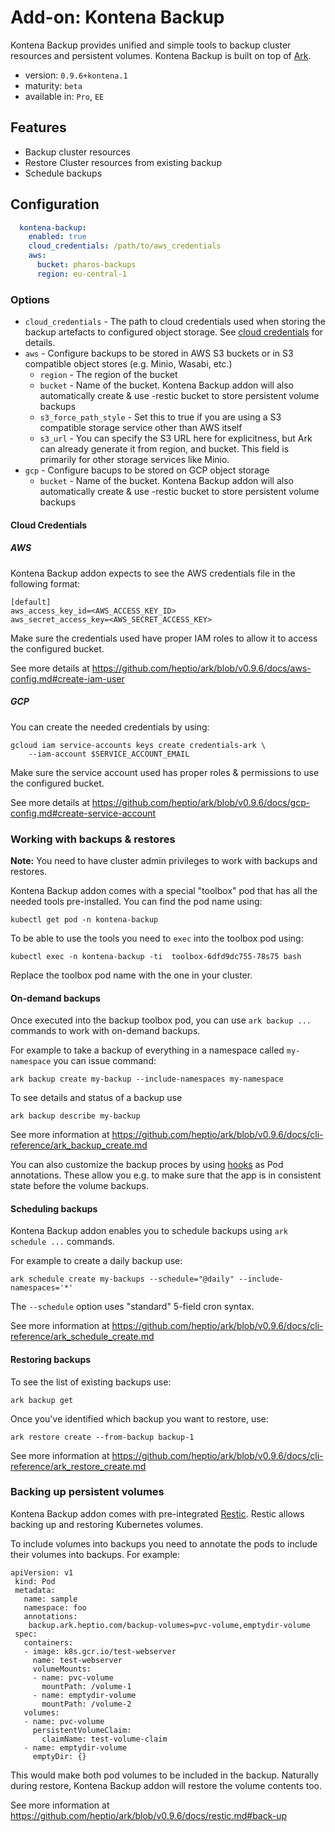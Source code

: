 # Add-on: Kontena Backup

Kontena Backup provides unified and simple tools to backup cluster resources and persistent volumes. Kontena Backup is built on top of [Ark](https://github.com/heptio/ark).

- version: `0.9.6+kontena.1`
- maturity: `beta`
- available in: `Pro`, `EE`

## Features

- Backup cluster resources
- Restore Cluster resources from existing backup
- Schedule backups

## Configuration

```yaml
  kontena-backup:
    enabled: true
    cloud_credentials: /path/to/aws_credentials
    aws:
      bucket: pharos-backups
      region: eu-central-1
```

### Options

- `cloud_credentials` - The path to cloud credentials used when storing the backup artefacts to configured object storage. See [cloud credentials](#cloud-credentials) for details.
- `aws` - Configure backups to be stored in AWS S3 buckets or in S3 compatible object stores (e.g. Minio, Wasabi, etc.)
    - `region` - The region of the bucket
    - `bucket` - Name of the bucket. Kontena Backup addon will also automatically create & use <name>-restic bucket to store persistent volume backups
    - `s3_force_path_style` - Set this to true if you are using a S3 compatible storage service other than AWS itself
    - `s3_url` - You can specify the S3 URL here for explicitness, but Ark can already generate it from region, and bucket. This field is primarily for other storage services like Minio.
- `gcp` - Configure bacups to be stored on GCP object storage
    - `bucket` - Name of the bucket. Kontena Backup addon will also automatically create & use <name>-restic bucket to store persistent volume backups


#### Cloud Credentials

##### AWS

Kontena Backup addon expects to see the AWS credentials file in the following format:

```
[default]
aws_access_key_id=<AWS_ACCESS_KEY_ID>
aws_secret_access_key=<AWS_SECRET_ACCESS_KEY>
```

Make sure the credentials used have proper IAM roles to allow it to access the configured bucket.

See more details at https://github.com/heptio/ark/blob/v0.9.6/docs/aws-config.md#create-iam-user

##### GCP

You can create the needed credentials by using:

```
gcloud iam service-accounts keys create credentials-ark \
    --iam-account $SERVICE_ACCOUNT_EMAIL
```

Make sure the service account used has proper roles & permissions to use the configured bucket.

See more details at https://github.com/heptio/ark/blob/v0.9.6/docs/gcp-config.md#create-service-account


### Working with backups & restores

**Note:** You need to have cluster admin privileges to work with backups and restores.

Kontena Backup addon comes with a special "toolbox" pod that has all the needed tools pre-installed. You can find the pod name using:
```
kubectl get pod -n kontena-backup
```

To be able to use the tools you need to `exec` into the toolbox pod using:
```
kubectl exec -n kontena-backup -ti  toolbox-6dfd9dc755-78s75 bash
```

Replace the toolbox pod name with the one in your cluster.

#### On-demand backups

Once executed into the backup toolbox pod, you can use `ark backup ...` commands to work with on-demand backups.

For example to take a backup of everything in a namespace called `my-namespace` you can issue command:
```
ark backup create my-backup --include-namespaces my-namespace
```

To see details and status of a backup use
```
ark backup describe my-backup
```

See more information at https://github.com/heptio/ark/blob/v0.9.6/docs/cli-reference/ark_backup_create.md

You can also customize the backup proces by using [hooks](https://github.com/heptio/ark/blob/v0.9.6/docs/hooks.md) as Pod annotations. These allow you e.g. to make sure that the app is in consistent state before the volume backups.

#### Scheduling backups

Kontena Backup addon enables you to schedule backups using `ark schedule ...` commands.

For example to create a daily backup use:
```
ark schedule create my-backups --schedule="@daily" --include-namespaces='*'
```

The `--schedule` option uses "standard" 5-field cron syntax.

See more information at https://github.com/heptio/ark/blob/v0.9.6/docs/cli-reference/ark_schedule_create.md

#### Restoring backups

To see the list of existing backups use:
```
ark backup get
```

Once you've identified which backup you want to restore, use:
```
ark restore create --from-backup backup-1
```

See more information at https://github.com/heptio/ark/blob/v0.9.6/docs/cli-reference/ark_restore_create.md

### Backing up persistent volumes

Kontena Backup addon comes with pre-integrated [Restic](https://github.com/restic/restic). Restic allows backing up and restoring Kubernetes volumes.

To include volumes into backups you need to annotate the pods to include their volumes into backups. For example:
```
apiVersion: v1
 kind: Pod
 metadata:
   name: sample
   namespace: foo
   annotations:
    backup.ark.heptio.com/backup-volumes=pvc-volume,emptydir-volume
 spec:
   containers:
   - image: k8s.gcr.io/test-webserver
     name: test-webserver
     volumeMounts:
     - name: pvc-volume
       mountPath: /volume-1
     - name: emptydir-volume
       mountPath: /volume-2
   volumes:
   - name: pvc-volume
     persistentVolumeClaim:
       claimName: test-volume-claim
   - name: emptydir-volume
     emptyDir: {}
```

This would make both pod volumes to be included in the backup. Naturally during restore, Kontena Backup addon will restore the volume contents too.

See more information at https://github.com/heptio/ark/blob/v0.9.6/docs/restic.md#back-up

